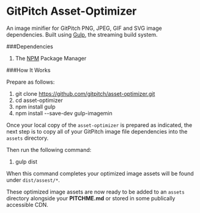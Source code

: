 # GitPitch Asset-Optimizer

An image minifier for GitPitch PNG, JPEG, GIF and SVG image dependencies. Built using [Gulp](https://www.npmjs.com/package/gulp), the streaming build system.

###Dependencies

1. The [NPM](https://www.npmjs.com/) Package Manager


###How It Works

Prepare as follows:

1. git clone https://github.com/gitpitch/asset-optimizer.git
1. cd asset-optimizer
1. npm install gulp
1. npm install --save-dev gulp-imagemin


Once your local copy of the `asset-optimizer` is prepared as indicated, the next step is to copy all of your GitPitch image file dependencies into the `assets` directory.

Then run the following command:


1. gulp dist

When this command completes your optimized image assets will be found under `dist/assest/*`.

These optimized image assets are now ready to be added to an `assets` directory alongside your **PITCHME.md** or stored in some publically accessible CDN.

